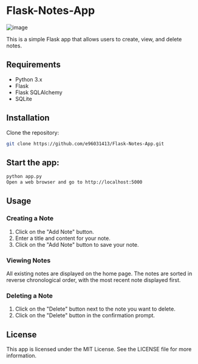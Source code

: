 # Flask-Notes-App
![image](https://user-images.githubusercontent.com/30921855/235029379-dbda8d13-7300-4d63-bcdd-b4a7e839de33.png)

This is a simple Flask app that allows users to create, view, and delete notes.

## Requirements
- Python 3.x
- Flask
- Flask SQLAlchemy
- SQLite

## Installation
Clone the repository:
```sh
git clone https://github.com/e96031413/Flask-Notes-App.git
```

## Start the app:

```sh
python app.py
Open a web browser and go to http://localhost:5000
```

## Usage
### Creating a Note
1. Click on the "Add Note" button.
2. Enter a title and content for your note.
3. Click on the "Add Note" button to save your note.
### Viewing Notes
All existing notes are displayed on the home page. The notes are sorted in reverse chronological order, with the most recent note displayed first.

### Deleting a Note
1. Click on the "Delete" button next to the note you want to delete.
2. Click on the "Delete" button in the confirmation prompt.
## License
This app is licensed under the MIT License. See the LICENSE file for more information.
